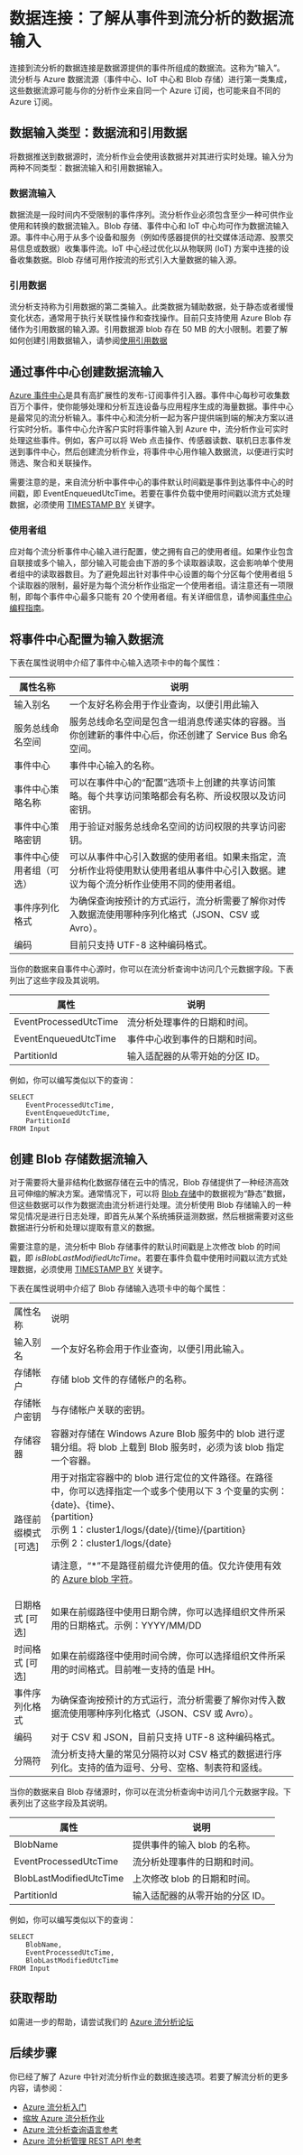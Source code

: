 <properties
	pageTitle="数据连接：事件流中的数据流输入 | Windows Azure"
	description="了解如何设置连接到流分析的名为“输入”的数据连接。输入包括来自事件的数据流，也包括引用数据。"
	keywords="数据流、数据连接、事件流"
	services="stream-analytics"
	documentationCenter=""
	authors="jeffstokes72"
	manager="paulettm"
	editor="cgronlun"/>

<tags 
	ms.service="stream-analytics" 
	ms.date="11/23/2015"
	wacn.date="01/29/2016"/>
# 数据连接：了解从事件到流分析的数据流输入

连接到流分析的数据连接是数据源提供的事件所组成的数据流。这称为“输入”。 流分析与 Azure 数据流源（事件中心、IoT 中心和 Blob 存储）进行第一类集成，这些数据流源可能与你的分析作业来自同一个 Azure 订阅，也可能来自不同的 Azure 订阅。

## 数据输入类型：数据流和引用数据
将数据推送到数据源时，流分析作业会使用该数据并对其进行实时处理。输入分为两种不同类型：数据流输入和引用数据输入。

### 数据流输入
数据流是一段时间内不受限制的事件序列。流分析作业必须包含至少一种可供作业使用和转换的数据流输入。Blob 存储、事件中心和 IoT 中心均可作为数据流输入源。事件中心用于从多个设备和服务（例如传感器提供的社交媒体活动源、股票交易信息或数据）收集事件流。IoT 中心经过优化以从物联网 (IoT) 方案中连接的设备收集数据。Blob 存储可用作按流的形式引入大量数据的输入源。

### 引用数据
流分析支持称为引用数据的第二类输入。此类数据为辅助数据，处于静态或者缓慢变化状态，通常用于执行关联性操作和查找操作。目前只支持使用 Azure Blob 存储作为引用数据的输入源。引用数据源 blob 存在 50 MB 的大小限制。若要了解如何创建引用数据输入，请参阅[使用引用数据](stream-analytics-use-reference-data.md)

## 通过事件中心创建数据流输入

[Azure 事件中心](/services/event-hubs/)是具有高扩展性的发布-订阅事件引入器。事件中心每秒可收集数百万个事件，使你能够处理和分析互连设备与应用程序生成的海量数据。事件中心是最常见的流分析输入。事件中心和流分析一起为客户提供端到端的解决方案以进行实时分析。事件中心允许客户实时将事件输入到 Azure 中，流分析作业可实时处理这些事件。例如，客户可以将 Web 点击操作、传感器读数、联机日志事件发送到事件中心，然后创建流分析作业，将事件中心用作输入数据流，以便进行实时筛选、聚合和关联操作。

需要注意的是，来自流分析中事件中心的事件默认时间戳是事件到达事件中心的时间戳，即 EventEnqueuedUtcTime。若要在事件负载中使用时间戳以流方式处理数据，必须使用 [TIMESTAMP BY](https://msdn.microsoft.com/zh-cn/library/azure/dn834998.aspx) 关键字。

### 使用者组

应对每个流分析事件中心输入进行配置，使之拥有自己的使用者组。如果作业包含自联接或多个输入，部分输入可能会由下游的多个读取器读取，这会影响单个使用者组中的读取器数目。为了避免超出针对事件中心设置的每个分区每个使用者组 5 个读取器的限制，最好是为每个流分析作业指定一个使用者组。请注意还有一项限制，即每个事件中心最多只能有 20 个使用者组。有关详细信息，请参阅[事件中心编程指南](/documentation/articles/event-hubs-programming-guide)。

## 将事件中心配置为输入数据流

下表在属性说明中介绍了事件中心输入选项卡中的每个属性：

| 属性名称 | 说明 |
|------|------|
| 输入别名 | 一个友好名称会用于作业查询，以便引用此输入 |
| 服务总线命名空间 | 服务总线命名空间是包含一组消息传递实体的容器。当你创建新的事件中心后，你还创建了 Service Bus 命名空间。 |
| 事件中心 | 事件中心输入的名称。 |
| 事件中心策略名称 | 可以在事件中心的“配置”选项卡上创建的共享访问策略。每个共享访问策略都会有名称、所设权限以及访问密钥。 |
| 事件中心策略密钥 | 用于验证对服务总线命名空间的访问权限的共享访问密钥。 |
| 事件中心使用者组（可选） | 可以从事件中心引入数据的使用者组。如果未指定，流分析作业将使用默认使用者组从事件中心引入数据。建议为每个流分析作业使用不同的使用者组。 |
| 事件序列化格式 | 为确保查询按预计的方式运行，流分析需要了解你对传入数据流使用哪种序列化格式（JSON、CSV 或 Avro）。 |
| 编码 | 目前只支持 UTF-8 这种编码格式。 |

当你的数据来自事件中心源时，你可以在流分析查询中访问几个元数据字段。下表列出了这些字段及其说明。

| 属性 | 说明 |
|------|------|
| EventProcessedUtcTime | 流分析处理事件的日期和时间。 |
| EventEnqueuedUtcTime | 事件中心收到事件的日期和时间。 |
| PartitionId | 输入适配器的从零开始的分区 ID。 |

例如，你可以编写类似以下的查询：

````
SELECT
	EventProcessedUtcTime,
	EventEnqueuedUtcTime,
	PartitionId
FROM Input
````
## 创建 Blob 存储数据流输入

对于需要将大量非结构化数据存储在云中的情况，Blob 存储提供了一种经济高效且可伸缩的解决方案。通常情况下，可以将 [Blob 存储](/services/storage/)中的数据视为“静态”数据，但这些数据可以作为数据流由流分析进行处理。流分析使用 Blob 存储输入的一种常见情况是进行日志处理，即首先从某个系统捕获遥测数据，然后根据需要对这些数据进行分析和处理以提取有意义的数据。

需要注意的是，流分析中 Blob 存储事件的默认时间戳是上次修改 blob 的时间戳，即 *isBlobLastModifiedUtcTime*。若要在事件负载中使用时间戳以流方式处理数据，必须使用 [TIMESTAMP BY](https://msdn.microsoft.com/zh-cn/library/azure/dn834998.aspx) 关键字。

下表在属性说明中介绍了 Blob 存储输入选项卡中的每个属性：

<table>
<tbody>
<tr>
<td>属性名称</td>
<td>说明</td>
</tr>
<tr>
<td>输入别名</td>
<td>一个友好名称会用于作业查询，以便引用此输入。</td>
</tr>
<tr>
<td>存储帐户</td>
<td>存储 blob 文件的存储帐户的名称。</td>
</tr>
<tr>
<td>存储帐户密钥</td>
<td>与存储帐户关联的密钥。</td>
</tr>
<tr>
<td>存储容器
</td>
<td>容器对存储在 Windows Azure Blob 服务中的 blob 进行逻辑分组。将 blob 上载到 Blob 服务时，必须为该 blob 指定一个容器。</td>
</tr>
<tr>
<td>路径前缀模式 [可选]</td>
<td>用于对指定容器中的 blob 进行定位的文件路径。在路径中，你可以选择指定一个或多个使用以下 3 个变量的实例：<BR>{date}、{time}、<BR>{partition}<BR>示例 1：cluster1/logs/{date}/{time}/{partition}<BR>示例 2：cluster1/logs/{date}<P>请注意，“*”不是路径前缀允许使用的值。仅允许使用有效的 <a HREF="https://msdn.microsoft.com/zh-cn/library/azure/dd135715.aspx">Azure blob 字符</a>。</td>
</tr>
<tr>
<td>日期格式 [可选]</td>
<td>如果在前缀路径中使用日期令牌，你可以选择组织文件所采用的日期格式。示例：YYYY/MM/DD</td>
</tr>
<tr>
<td>时间格式 [可选]</td>
<td>如果在前缀路径中使用时间令牌，你可以选择组织文件所采用的时间格式。目前唯一支持的值是 HH。</td>
</tr>
<tr>
<td>事件序列化格式</td>
<td>为确保查询按预计的方式运行，流分析需要了解你对传入数据流使用哪种序列化格式（JSON、CSV 或 Avro）。</td>
</tr>
<tr>
<td>编码</td>
<td>对于 CSV 和 JSON，目前只支持 UTF-8 这种编码格式。</td>
</tr>
<tr>
<td>分隔符</td>
<td>流分析支持大量的常见分隔符以对 CSV 格式的数据进行序列化。支持的值为逗号、分号、空格、制表符和竖线。</td>
</tr>
</tbody>
</table>

当你的数据来自 Blob 存储源时，你可以在流分析查询中访问几个元数据字段。下表列出了这些字段及其说明。

| 属性 | 说明 |
|------|------|
| BlobName | 提供事件的输入 blob 的名称。 |
| EventProcessedUtcTime | 流分析处理事件的日期和时间。 |
| BlobLastModifiedUtcTime | 上次修改 blob 的日期和时间。 |
| PartitionId | 输入适配器的从零开始的分区 ID。 |

例如，你可以编写类似以下的查询：

````
SELECT
	BlobName,
	EventProcessedUtcTime,
	BlobLastModifiedUtcTime
FROM Input
````


## 获取帮助
如需进一步的帮助，请尝试我们的 [Azure 流分析论坛](https://social.msdn.microsoft.com/Forums/zh-CN/home?forum=AzureStreamAnalytics)

## 后续步骤
你已经了解了 Azure 中针对流分析作业的数据连接选项。若要了解流分析的更多内容，请参阅：

- [Azure 流分析入门](/documentation/articles/stream-analytics-get-started)
- [缩放 Azure 流分析作业](/documentation/articles/stream-analytics-scale-jobs)
- [Azure 流分析查询语言参考](https://msdn.microsoft.com/zh-cn/library/azure/dn834998.aspx)
- [Azure 流分析管理 REST API 参考](https://msdn.microsoft.com/zh-cn/library/azure/dn835031.aspx)

<!--Link references-->
[stream.analytics.developer.guide]: ../stream-analytics-developer-guide.md
[stream.analytics.scale.jobs]: stream-analytics-scale-jobs.md
[stream.analytics.introduction]: stream-analytics-introduction.md
[stream.analytics.get.started]: stream-analytics-get-started.md
[stream.analytics.query.language.reference]: http://go.microsoft.com/fwlink/?LinkID=513299
[stream.analytics.rest.api.reference]: http://go.microsoft.com/fwlink/?LinkId=517301

<!---HONumber=Mooncake_0118_2016-->
